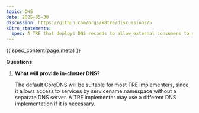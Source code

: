 ```yaml
---
topic: DNS
date: 2025-05-30
discussion: https://github.com/orgs/k8tre/discussions/5
k8tre_statements:
  spec: A TRE that deploys DNS records to allow external consumers to discover services should manage these the external DNS entities together with the lifecycle operations of the corresponding services, such as deployments or upgrades. This includes removing DNS records which are no longer needed.
---
```


{{ spec_content(page.meta) }}

**Questions**: 

1. **What will provide in-cluster DNS?**

    The default CoreDNS will be suitable for most TRE implementers, since it allows access to services by servicename.namespace without a separate DNS server. A TRE implementer may use a different DNS implementation if it is necessary.
